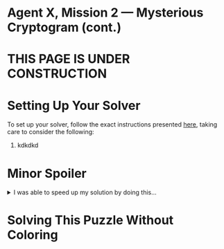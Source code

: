 # Agent X, Mission 2 — Mysterious Cryptogram (cont.)

# THIS PAGE IS UNDER CONSTRUCTION

# Setting Up Your Solver

To set up your solver, follow the exact instructions presented [here](coloring-with-your-solver), taking care to consider the following:

1. kdkdkd

# Minor Spoiler

<details>
<summary>I was able to speed up my solution by doing this...</summary>
<br>

Because significant attention is paid to the cipher letters and the register letters, the optional requirements end up being excess baggage for Algorithm X. They are completely legitimate and there is nothing wrong with leaving them where they are, but you may want to compare run times with and without them. In many puzzles, removing legitimate requirements is not a good idea, but in a situation like this, the word requirements and the letter requirements have some overlap that allows for the optional requirements to be omitted.
</details>

# Solving This Puzzle Without Coloring



